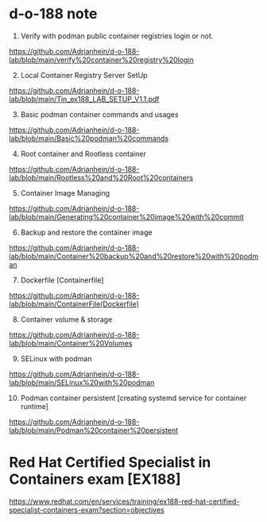 # 
# 
# d-o-188 note

1) Verify with podman public container registries login or not.

https://github.com/Adrianhein/d-o-188-lab/blob/main/verify%20container%20registry%20login

2) Local Container Registry Server SetUp

https://github.com/Adrianhein/d-o-188-lab/blob/main/Tin_ex188_LAB_SETUP_V1.1.pdf

3) Basic podman container commands and usages

https://github.com/Adrianhein/d-o-188-lab/blob/main/Basic%20podman%20commands

4) Root container and Rootless container

https://github.com/Adrianhein/d-o-188-lab/blob/main/Rootless%20and%20Root%20containers

5) Container Image Managing

https://github.com/Adrianhein/d-o-188-lab/blob/main/Generating%20container%20image%20with%20commit

6) Backup and restore the container image

https://github.com/Adrianhein/d-o-188-lab/blob/main/Container%20backup%20and%20restore%20with%20podman

7) Dockerfile [Containerfile]

https://github.com/Adrianhein/d-o-188-lab/blob/main/ContainerFile(Dockerfile)

8) Container volume & storage

https://github.com/Adrianhein/d-o-188-lab/blob/main/Container%20Volumes

9) SELinux with podman

https://github.com/Adrianhein/d-o-188-lab/blob/main/SELinux%20with%20podman

10) Podman container persistent [creating systemd service for container runtime]

https://github.com/Adrianhein/d-o-188-lab/blob/main/Podman%20container%20persistent


# 
# Red Hat Certified Specialist in Containers exam [EX188]

https://www.redhat.com/en/services/training/ex188-red-hat-certified-specialist-containers-exam?section=objectives


